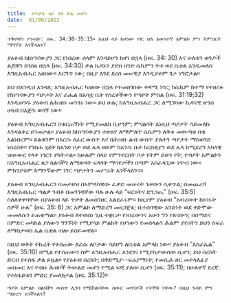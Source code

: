 ```yaml
---
title:  በጣዖት ላይ ባለ ድል መሆን
date:  01/06/2022
---
```


`ጥቅሶቹን ያንብቡ: ዘፍ. 34:30-35:15። እዚህ ላይ ከሆነው ነገር ስለ እውነተኛ አምልኮ ምን ትምህርት ማግኘት እንችላለን?`

ያዕቆብ ከከነዓናውያን ጋር የነበረው ሰላም እንዳይሆን ከሆነ በኋላ (ዘፍ. 34: 30) እና ሁለቱን ወንዶች ልጆቹን ከገሰጸ በኋላ (ዘፍ. 34:30) ቃል ኪዳኑን ያድስ ዘንድ ሴኬምን ትቶ ወደ ቤቴል እንዲመለስ እግዚአብሔር አዘዘው። እርግጥ ነው; በዚያ እንደ ደረሰ መሠዊያ እንዲያቆም ጌታ ነግሮታል።

ይህ በእንዲህ እንዳለ; እግዚአብሔር ካዘዘው በኋላ የተመዘገበው ቀዳሚ ነገር; ከሴኬም ከተማ የተዘረፉ የከነዓናውያን ጣዖታት እና ራሔል ከአባቷ ቤት የሰረቀችውን የጣዖት ምስል (ዘፍ. 31:19;32) እንዲወገዱ ያዕቆብ ለሕዝቡ መንገሩ ነው። ይህ ሁሉ; ከእግዚአብሔር ጋር ለሚገባው ኪዳናዊ ጽንሰ ሀሳብ በእጅጉ ወሳኝ ነው።

ያዕቆብ እግዚአብሔርን በቁርጠኝነት የሚያመልክ ቢሆንም; ምናልባት እነዚህ ጣዖታት ሳይመለኩ እንዳልቀረ ይገመታል። ያዕቆብ ከከነዓናውያን ተጽዕኖ ለማምለጥ ሴኬምን ለቅቆ መውጣቱ በቂ አልነበረም። ይልቁንም በእርሱ ሰፈር ውስጥ እና በሕዝቡ ልብ ውስጥ ያሉትን ጣዖታት ማስወገድ ነበረበት። የንስሐ ሂደት ከአንድ ቦታ ወደ ሌላ ወይም ከአንዱ ቤተ ክርስቲያን ወደ ሌላ ከሚደረግ አካላዊ ዝውውር የላቀ ነገርን ያካትታል። ከሁሉም በላይ የምንኖርበት ቦታ የትም ይሁን የት; የጣዖት አምልኮን በእግዚአብሔር ጸጋ ከልባችን ለማጽዳት ፍላጎት ማሳየታችን በጣም አስፈላጊው ነጥብ ነው። ምክንያቱም ከማንኛውም ነገር ጣዖታትን መሥራት እንችላለንና።

ያዕቆብ እግዚአብሔርን በመታዘዝ በአምላካዊው ፈቃድ መሠረት ጉዞውን ሲቀጥል; በመጨረሻ እግዚአብሔር ጣልቃ ገብቶ በመንገዳቸው ባሉ ሁሉ ላይ “ፍርሀትና ድንጋጤ” (ዘፍ. 35:5) ስለለቀቀባቸው በያዕቆብ ላይ ጥቃት ለመሰንዘር አልደፈሩም። ከዚያም ያዕቆብ “አብረውት ከነበሩት ሰዎች ሁሉ” (ዘፍ. 35:  6) ጋር አምልኮ ለማድረግ መዘጋጀቱ; ቤተሰባዊው አንድነት ወደ ቀድሞው መመለሱን ይጠቁማል። ያዕቆብ ለተወሰነ ጊዜ ተቋርጦ የነበረውንና አሁን ግን የጸናውን; በሰማይና በምድር መካከል ያለውን ግንኙነት የሚያሳይ ምልክት የሆነውን የመሰላሉን ሕልም ያየበትን ይህን ስፍራ ለማስታወስ ኤል ቤቴል ብሎ ይሰይመዋል።

በዚህ ወቅት ትኩረት የተሰጠው ለራሱ ለቦታው ሳይሆን ለቤቴል አምላክ ነው። ያዕቆብ “እስራኤል” (ዘፍ. 35:10) በሚል የተሰጠውን ስም እግዚአብሔር እንደገና የሚያስታውሰው ሲሆን; ይህ በረከት ድርብ የተስፋ ቃል ይዟል። የያዕቆብ በረከት; በቅድሚያ--ፍሬያማነት; የመሲሕ ዘር መተላለፊያ መስመር እና የብዙ ሕዝቦች ትውልድ መሆን የሚል ፍቺ ያለው ሲሆን (ዘፍ. 35:11); በሁለተኛ ደረጃ: የተስፋይቱን ምድር ያመለክታል (ዘፍ. 35:12)።

`ጣዖት አምልኮ በልባችን ውስጥ ሊገባ የሚችልባቸው ስውር መንገዶች የትኞቹ ናቸው? በዚህ ጉዳይ ምን ማድረግ እንችላለን?`
